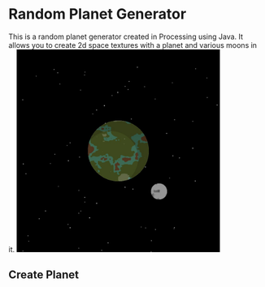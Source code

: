 # Random Planet Generator
This is a random planet generator created in Processing using Java. It allows you to create 2d space textures with a planet and various moons in it.
<img src="Render.jpg" alt="Example Render" width="400" height="400">
## Create Planet

